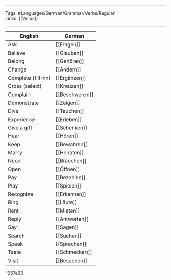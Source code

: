 ___
Tags: #Languages/German/Grammar/Verbs/Regular  
Links: [[Verbs]]
___
English | German
------------ | ------------
Ask | [[Fragen]]
Believe | [[Glauben]]
Belong | [[Gehören]]
Change | [[Ändern]]
Complete (fill inn) | [[Ergänzen]]
Cross (select) | [[Kreuzen]]
Complain | [[Beschweren]]
Demonstrate | [[Zeigen]]
Dive | [[Tauchen]]
Experience | [[Erleben]]
Give a gift | [[Schenken]]
Hear | [[Hören]]
Keep | [[Bewahren]]
Marry | [[Heiraten]]
Need | [[Brauchen]]
Open | [[Öffnen]]
Pay | [[Bezahlen]]
Play | [[Spielen]]
Recognize | [[Erkennen]]
Ring | [[Läute]]
Rent | [[Mieten]]
Reply | [[Antworten]]
Say | [[Sagen]]
Search | [[Suchen]]
Speak | [[Sprechen]]
Taste | [[Schmecken]]
Visit | [[Besuchen]]

^057e90

